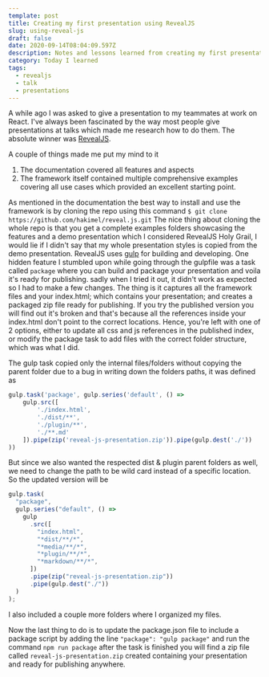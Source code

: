 ```yaml
---
template: post
title: Creating my first presentation using RevealJS
slug: using-reveal-js
draft: false
date: 2020-09-14T08:04:09.597Z
description: Notes and lessons learned from creating my first presentation with RevealJS
category: Today I learned
tags:
  - revealjs
  - talk
  - presentations
---
```

A while ago I was asked to give a presentation to my teammates at work on React. I've always been fascinated by the way most people give presentations at talks which made me research how to do them. The absolute winner was [RevealJS](https://revealjs.com/). 

A couple of things made me put my mind to it

1. The documentation covered all features and aspects 
2. The framework itself contained multiple comprehensive examples covering all use cases which provided an excellent starting point.

As mentioned in the documentation the best way to install and use the framework is by cloning the repo using this command 
`$ git clone https://github.com/hakimel/reveal.js.git`
The nice thing about cloning the whole repo is that you get a complete examples folders showcasing the features and a demo presentation which I considered RevealJS Holy Grail, I would lie if I didn't say that my whole presentation styles is copied from the demo presentation. 
RevealJS uses [gulp](https://gulpjs.com/) for building and developing.
One hidden feature I stumbled upon while going through the gulpfile was a task called `package` where you can build and package your presentation and voila it's ready for publishing. sadly when I tried it out, it didn't work as expected so I had to make a few changes. The thing is it captures all the framework files and your index.html; which contains your presentation; and creates a packaged zip file ready for publishing. If you try the published version you will find out it's broken and that's because all the references inside your index.html don't point to the correct locations. Hence, you're left with one of 2 options, either to update all css and js references in the published index, or modify the package task to add files with the correct folder structure, which was what I did. 

The gulp task copied only the internal files/folders without copying the parent folder due to a bug in writing down the folders paths, it was defined as 

```javascript
gulp.task('package', gulp.series('default', () =>
    gulp.src([
        './index.html',
        './dist/**',
        './plugin/**',
        './**.md'
    ]).pipe(zip('reveal-js-presentation.zip')).pipe(gulp.dest('./'))
))
```
But since we also wanted the respected dist & plugin parent folders as well, we need to change the path to be wild card instead of a specific location. So the updated version will be 

```javascript
gulp.task(
  "package",
  gulp.series("default", () =>
    gulp
      .src([
        "index.html",
        "*dist/**/*",
        "*media/**/*",
        "*plugin/**/*",
        "*markdown/**/*",
      ])
      .pipe(zip("reveal-js-presentation.zip"))
      .pipe(gulp.dest("./"))
  )
);
```
I also included a couple more folders where I organized my files.

Now the last thing to do is to update the package.json file to include a package script by adding the line `"package": "gulp package"` and run the command `npm run package` after the task is finished you will find a zip file called `reveal-js-presentation.zip` created containing your presentation and ready for publishing anywhere.     